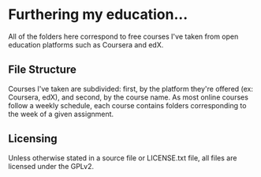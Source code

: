 # Furthering my education...

All of the folders here correspond to free courses I've taken from open education platforms such as Coursera and edX.

## File Structure
Courses I've taken are subdivided: first, by the platform they're offered (ex: Coursera, edX), and second, by the course name. As most online courses follow a weekly schedule, each course contains folders corresponding to the week of a given assignment.

## Licensing

Unless otherwise stated in a source file or LICENSE.txt file, all files are licensed under the GPLv2.
